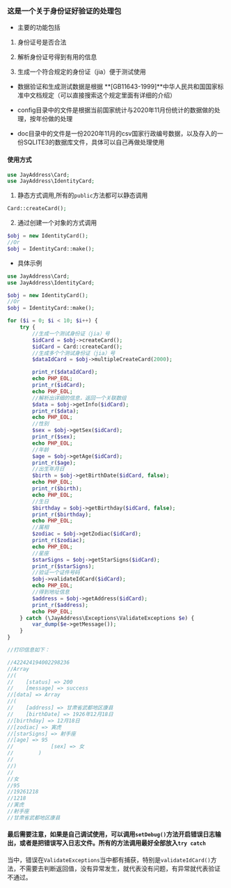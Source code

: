 ### 这是一个关于身份证好验证的处理包

* 主要的功能包括

1. 身份证号是否合法

2. 解析身份证号得到有用的信息

3. 生成一个符合规定的身份证（jia）便于测试使用

* 数据验证和生成测试数据是根据 **[GB11643-1999]**中华人民共和国国家标准中文档规定（可以直接搜索这个规定里面有详细的介绍）

* config目录中的文件是根据当前国家统计与2020年11月份统计的数据做的处理，按年份做的处理

* doc目录中的文件是一份2020年11月的csv国家行政编号数据，以及存入的一份SQLITE3的数据库文件，具体可以自己再做处理使用

#### 使用方式

```php
use JayAddress\Card;
use JayAddress\IdentityCard;
```

1. 静态方式调用,所有的`public`方法都可以静态调用

```php
Card::createCard();
```

2. 通过创建一个对象的方式调用

```php
$obj = new IdentityCard();
//Or
$obj = IdentityCard::make();
```

* 具体示例

```php
use JayAddress\Card;
use JayAddress\IdentityCard;

$obj = new IdentityCard();
//Or
$obj = IdentityCard::make();

for ($i = 0; $i < 10; $i++) {
    try {
        //生成一个测试身份证（jia）号
        $idCard = $obj->createCard();
        $idCard = Card::createCard();
        //生成多个个测试身份证（jia）号
        $dataIdCard = $obj->multipleCreateCard(2000);

        print_r($dataIdCard);
        echo PHP_EOL;
        print_r($idCard);
        echo PHP_EOL;
        //解析出详细的信息，返回一个关联数组
        $data = $obj->getInfo($idCard);
        print_r($data);
        echo PHP_EOL;
        //性别
        $sex = $obj->getSex($idCard);
        print_r($sex);
        echo PHP_EOL;
        //年龄
        $age = $obj->getAge($idCard);
        print_r($age);
        //出生年月日
        $birth = $obj->getBirthDate($idCard, false);
        echo PHP_EOL;
        print_r($birth);
        echo PHP_EOL;
        //生日
        $birthday = $obj->getBirthday($idCard, false);
        print_r($birthday);
        echo PHP_EOL;
        //属相
        $zodiac = $obj->getZodiac($idCard);
        print_r($zodiac);
        echo PHP_EOL;
        //星座
        $starSigns = $obj->getStarSigns($idCard);
        print_r($starSigns);
        //验证一个证件号码
        $obj->validateIdCard($idCard);
        echo PHP_EOL;
        //得到地址信息
        $address = $obj->getAddress($idCard);
        print_r($address);
        echo PHP_EOL;
    } catch (\JayAddress\Exceptions\ValidateExceptions $e) {
        var_dump($e->getMessage());
    }
}

//打印信息如下：

//422424194002298236
//Array
//(
//    [status] => 200
//    [message] => success
//[data] => Array
//(
//    [address] => 甘肃省武都地区康县
//    [birthDate] => 1926年12月18日
//[birthday] => 12月18日
//[zodiac] => 寅虎
//[starSigns] => 射手座
//[age] => 95
//            [sex] => 女
//        )
//
//)
//
//女
//95
//19261218
//1218
//寅虎
//射手座
//甘肃省武都地区康县

```

#### 最后需要注意，如果是自己调试使用，可以调用`setDebug()`方法开启错误日志输出，或者是把错误写入日志文件。所有的方法调用最好全部放入`try catch`
当中，错误在`ValidateExceptions`当中都有捕获，特别是`validateIdCard()`方法，不需要去判断返回值，没有异常发生，就代表没有问题，有异常就代表验证
不通过。
